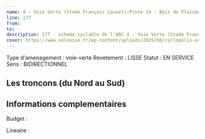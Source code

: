 ```yaml
---
name: 4 - Voie Verte (Stade François Louvet):Piste 14 - Bois de Plaisance 
line: 177
from: 
to:  
description: 177 - schema cyclable de l'ARC 4 - Voie Verte (Stade François Louvet):Piste 14 - Bois de Plaisance 
cover: https://www.velooise.fr/wp-content/uploads/2025/08/cyclopolis-arc-177.jpg
---
```

Type d'amenagement : voie-verte
Revetement : LISSE
Statut : EN SERVICE
Sens : BIDIRECTIONNEL
## Les troncons (du Nord au Sud)

## Informations complementaires

Budget  : 

Lineaire :

